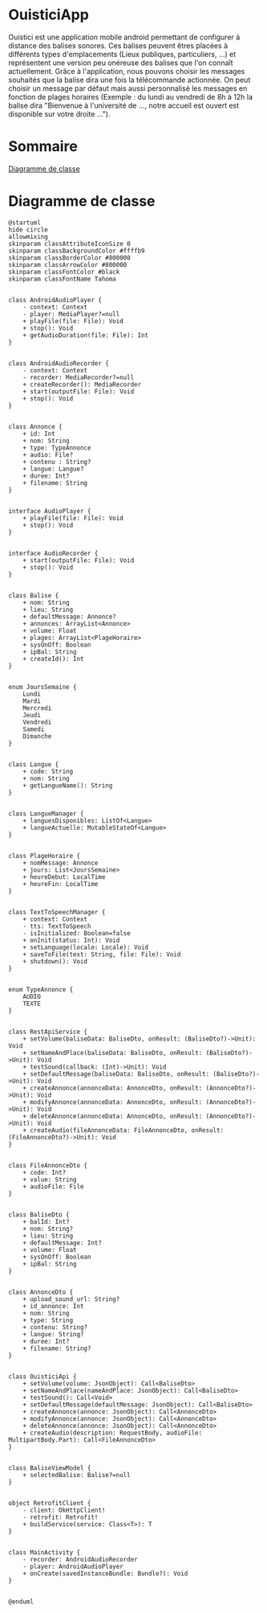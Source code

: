 # OuisticiApp

Ouistici est une application mobile android permettant de configurer à distance des balises sonores. Ces balises peuvent êtres placées à différents types d'emplacements (Lieux publiques, particuliers, ...) et représentent une version peu onéreuse des balises que l'on connaît actuellement. Grâce à l'application, nous pouvons choisir les messages souhaités que la balise dira une fois la télécommande actionnée. On peut choisir un message par défaut mais aussi personnalisé les messages en fonction de plages horaires (Exemple : du lundi au vendredi de 8h à 12h la balise dira "Bienvenue à l'université de ..., notre accueil est ouvert est disponible sur votre droite ...").

# Sommaire

[Diagramme de classe](#classe)


# Diagramme de classe <a id="classe"></a>
```plantuml
@startuml
hide circle
allowmixing
skinparam classAttributeIconSize 0
skinparam classBackgroundColor #ffffb9
skinparam classBorderColor #800000
skinparam classArrowColor #800000
skinparam classFontColor #black
skinparam classFontName Tahoma


class AndroidAudioPlayer {
    - context: Context
    - player: MediaPlayer?=null
    + playFile(file: File): Void
    + stop(): Void
    + getAudioDuration(file: File): Int
}


class AndroidAudioRecorder {
    - context: Context
    - recorder: MediaRecorder?=null
    + createRecorder(): MediaRecorder
    + start(outputFile: File): Void
    + stop(): Void
}


class Annonce {
    + id: Int
    + nom: String
    + type: TypeAnnonce
    + audio: File?
    + contenu : String?
    + langue: Langue?
    + duree: Int?
    + filename: String
}


interface AudioPlayer {
    + playFile(file: File): Void
    + stop(): Void
}


interface AudioRecorder {
    + start(outputFile: File): Void
    + stop(): Void
}


class Balise {
    + nom: String
    + lieu: String
    + defaultMessage: Annonce?
    + annonces: ArrayList<Annonce>
    + volume: Float
    + plages: ArrayList<PlageHoraire>
    + sysOnOff: Boolean
    + ipBal: String
    + createId(): Int
}


enum JoursSemaine {
    Lundi
    Mardi
    Mercredi
    Jeudi
    Vendredi
    Samedi
    Dimanche
}


class Langue {
    + code: String
    + nom: String
    + getLangueName(): String
}


class LangueManager {
    + languesDisponibles: ListOf<Langue>
    + langueActuelle: MutableStateOf<Langue>
}


class PlageHoraire {
    + nomMessage: Annonce
    + jours: List<JoursSemaine>
    + heureDebut: LocalTime
    + heureFin: LocalTime
}


class TextToSpeechManager {
    + context: Context
    - tts: TextToSpeech
    - isInitialized: Boolean=false
    + onInit(status: Int): Void
    + setLanguage(locale: Locale): Void
    + saveToFile(text: String, file: File): Void
    + shutdown(): Void
}


enum TypeAnnonce {
    AUDIO
    TEXTE
}


class RestApiService {
    + setVolume(baliseData: BaliseDto, onResult: (BaliseDto?)->Unit): Void
    + setNameAndPlace(baliseData: BaliseDto, onResult: (BaliseDto?)->Unit): Void
    + testSound(callback: (Int)->Unit): Void
    + setDefaultMessage(baliseData: BaliseDto, onResult: (BaliseDto?)->Unit): Void
    + createAnnonce(annonceData: AnnonceDto, onResult: (AnnonceDto?)->Unit): Void
    + modifyAnnonce(annonceData: AnnonceDto, onResult: (AnnonceDto?)->Unit): Void
    + deleteAnnonce(annonceData: AnnonceDto, onResult: (AnnonceDto?)->Unit): Void
    + createAudio(fileAnnonceData: FileAnnonceDto, onResult: (FileAnnonceDto?)->Unit): Void
}


class FileAnnonceDto {
    + code: Int?
    + value: String
    + audioFile: File
}


class BaliseDto {
    + balId: Int?
    + nom: String?
    + lieu: String
    + defaultMessage: Int?
    + volume: Float
    + sysOnOff: Boolean
    + ipBal: String
}


class AnnonceDto {
    + upload_sound_url: String?
    + id_annonce: Int
    + nom: String
    + type: String
    + contenu: String?
    + langue: String?
    + duree: Int?
    + filename: String?
}


class OuisticiApi {
    + setVolume(volume: JsonObject): Call<BaliseDto>
    + setNameAndPlace(nameAndPlace: JsonObject): Call<BaliseDto>
    + testSound(): Call<Void>
    + setDefaultMessage(defaultMessage: JsonObject): Call<BaliseDto>
    + createAnnonce(annonce: JsonObject): Call<AnnonceDto>
    + modifyAnnonce(annonce: JsonObject): Call<AnnonceDto>
    + deleteAnnonce(annonce: JsonObject): Call<AnnonceDto>
    + createAudio(description: RequestBody, audioFile: MultipartBody.Part): Call<FileAnnonceDto>
}


class BaliseViewModel {
    + selectedBalise: Balise?=null
}


object RetrofitClient {
    - client: OkHttpClient!
    - retrofit: Retrofit!
    + buildService(service: Class<T>): T
}


class MainActivity {
    - recorder: AndroidAudioRecorder
    - player: AndroidAudioPlayer
    + onCreate(savedInstanceBundle: Bundle?): Void
}


@enduml
```